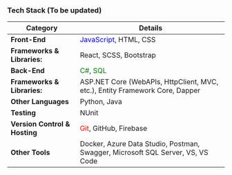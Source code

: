 ### Tech Stack (To be updated)

| **Category**                | **Details**                                                                 |
|-----------------------------|-----------------------------------------------------------------------------|
| **Front-End**                |  <span style="color:blue">JavaScript</span>, HTML, CSS           |
|      **Frameworks & Libraries:**                       |   React, SCSS, Bootstrap                                     |
| **Back-End**                 | <span style="color:green">C#</span>, <span style="color:green">SQL</span> |
|     **Frameworks & Libraries:**                        |  ASP.NET Core (WebAPIs, HttpClient, MVC, etc.), Entity Framework Core, Dapper           |
| **Other Languages**  | Python, Java                                                             |
| **Testing**                  | NUnit                                                                    |
| **Version Control & Hosting**| <span style="color:red">Git</span>, GitHub, Firebase           |
| **Other Tools**                    | Docker, Azure Data Studio, Postman, Swagger, Microsoft SQL Server, VS, VS Code |
